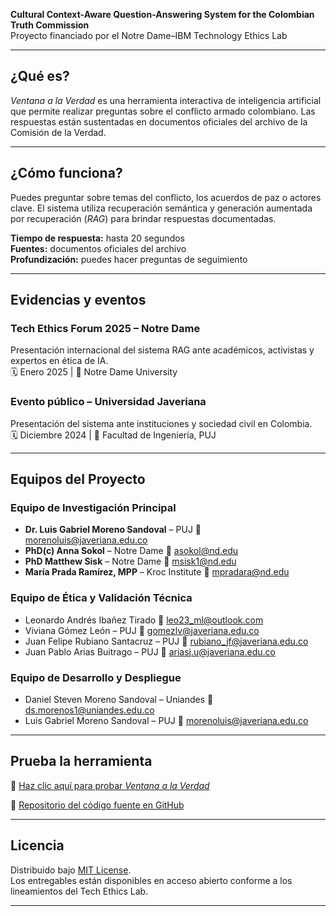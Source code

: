 
**Cultural Context-Aware Question-Answering System for the Colombian Truth Commission**  
Proyecto financiado por el Notre Dame–IBM Technology Ethics Lab

---

## ¿Qué es?

*Ventana a la Verdad* es una herramienta interactiva de inteligencia artificial que permite realizar preguntas sobre el conflicto armado colombiano. Las respuestas están sustentadas en documentos oficiales del archivo de la Comisión de la Verdad.

---

## ¿Cómo funciona?

Puedes preguntar sobre temas del conflicto, los acuerdos de paz o actores clave. El sistema utiliza recuperación semántica y generación aumentada por recuperación (*RAG*) para brindar respuestas documentadas.

**Tiempo de respuesta:** hasta 20 segundos  
**Fuentes:** documentos oficiales del archivo  
**Profundización:** puedes hacer preguntas de seguimiento  

---

## Evidencias y eventos

### Tech Ethics Forum 2025 – Notre Dame  
Presentación internacional del sistema RAG ante académicos, activistas y expertos en ética de IA.  
🗓 Enero 2025 | 📍 Notre Dame University

### Evento público – Universidad Javeriana  
Presentación del sistema ante instituciones y sociedad civil en Colombia.  
🗓 Diciembre 2024 | 📍 Facultad de Ingeniería, PUJ

---

## Equipos del Proyecto

### Equipo de Investigación Principal
- **Dr. Luis Gabriel Moreno Sandoval** – PUJ 📨 morenoluis@javeriana.edu.co
- **PhD(c) Anna Sokol** – Notre Dame 📨 asokol@nd.edu  
- **PhD Matthew Sisk** – Notre Dame 📨 msisk1@nd.edu  
- **María Prada Ramírez, MPP** – Kroc Institute 📨 mpradara@nd.edu  

### Equipo de Ética y Validación Técnica
- Leonardo Andrés Ibañez Tirado 📨 leo23_ml@outlook.com  
- Viviana Gómez León – PUJ 📨 gomezlv@javeriana.edu.co  
- Juan Felipe Rubiano Santacruz – PUJ 📨 rubiano_jf@javeriana.edu.co  
- Juan Pablo Arias Buitrago – PUJ 📨 ariasj.u@javeriana.edu.co  

### Equipo de Desarrollo y Despliegue
- Daniel Steven Moreno Sandoval – Uniandes 📨 ds.morenos1@uniandes.edu.co  
- Luis Gabriel Moreno Sandoval – PUJ 📨 morenoluis@javeriana.edu.co  

---

## Prueba la herramienta

🔗 [Haz clic aquí para probar *Ventana a la Verdad*](http://ventanaverdad.lucyapps.net:1337/)

🔗 [Repositorio del código fuente en GitHub](https://github.com/puj-nlp/cev-rag)

---

## Licencia
Distribuido bajo [MIT License](./LICENSE).  
Los entregables están disponibles en acceso abierto conforme a los lineamientos del Tech Ethics Lab.

---
